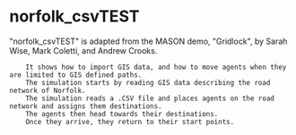 # norfolk_csvTEST

"norfolk_csvTEST" is adapted from the MASON demo, "Gridlock", by Sarah Wise, Mark Coletti, and Andrew Crooks.
        
        It shows how to import GIS data, and how to move agents when they are limited to GIS defined paths.
        The simulation starts by reading GIS data describing the road network of Norfolk.
        The simulation reads a .CSV file and places agents on the road network and assigns them destinations.
        The agents then head towards their destinations.
        Once they arrive, they return to their start points.
